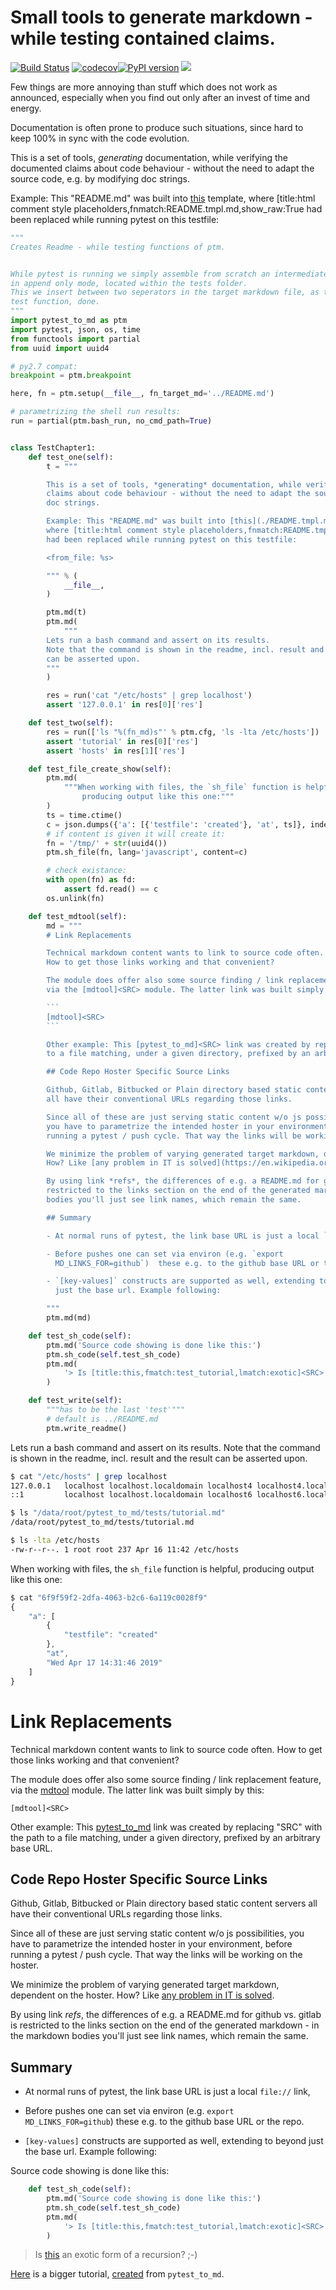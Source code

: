 # Small tools to generate markdown - while testing contained claims.

[![Build Status](https://travis-ci.org/axiros/pytest_to_md.svg?branch=master)](https://travis-ci.org/axiros/pytest_to_md) [![codecov](https://codecov.io/gh/axiros/pytest_to_md/branch/master/graph/badge.svg)](https://codecov.io/gh/axiros/pytest_to_md)[![PyPI    version][pypisvg]][pypi] [![][blacksvg]][black]

[blacksvg]: https://img.shields.io/badge/code%20style-black-000000.svg
[black]: https://github.com/ambv/black
[pypisvg]: https://img.shields.io/pypi/v/pytest_to_md.svg
[pypi]: https://badge.fury.io/py/pytest_to_md

<!-- badges: http://thomas-cokelaer.info/blog/2014/08/1013/ -->

Few things are more annoying than stuff which does not work as announced,
especially when you find out only after an invest of time and energy.

Documentation is often prone to produce such situations, since hard to keep
100% in sync with the code evolution.

<!-- autogen tutorial -->


This is a set of tools, *generating* documentation, while verifying the documented
claims about code behaviour - without the need to adapt the source code, e.g. by modifying
doc strings.

Example: This "README.md" was built into [this](./README.tmpl.md) template,
where [title:html comment style placeholders,fnmatch:README.tmpl.md,show_raw:True
had been replaced while running pytest on this testfile:

```python
"""
Creates Readme - while testing functions of ptm.


While pytest is running we simply assemble from scratch an intermediate .md file
in append only mode, located within the tests folder.
This we insert between two seperators in the target markdown file, as the last
test function, done.
"""
import pytest_to_md as ptm
import pytest, json, os, time
from functools import partial
from uuid import uuid4

# py2.7 compat:
breakpoint = ptm.breakpoint

here, fn = ptm.setup(__file__, fn_target_md='../README.md')

# parametrizing the shell run results:
run = partial(ptm.bash_run, no_cmd_path=True)


class TestChapter1:
    def test_one(self):
        t = """

        This is a set of tools, *generating* documentation, while verifying the documented
        claims about code behaviour - without the need to adapt the source code, e.g. by modifying
        doc strings.

        Example: This "README.md" was built into [this](./README.tmpl.md) template,
        where [title:html comment style placeholders,fnmatch:README.tmpl.md,show_raw:True]<SRC>
        had been replaced while running pytest on this testfile:

        <from_file: %s>

        """ % (
            __file__,
        )

        ptm.md(t)
        ptm.md(
            """
        Lets run a bash command and assert on its results.
        Note that the command is shown in the readme, incl. result and the result
        can be asserted upon.
        """
        )

        res = run('cat "/etc/hosts" | grep localhost')
        assert '127.0.0.1' in res[0]['res']

    def test_two(self):
        res = run(['ls "%(fn_md)s"' % ptm.cfg, 'ls -lta /etc/hosts'])
        assert 'tutorial' in res[0]['res']
        assert 'hosts' in res[1]['res']

    def test_file_create_show(self):
        ptm.md(
            """When working with files, the `sh_file` function is helpful,
                producing output like this one:"""
        )
        ts = time.ctime()
        c = json.dumps({'a': [{'testfile': 'created'}, 'at', ts]}, indent=4)
        # if content is given it will create it:
        fn = '/tmp/' + str(uuid4())
        ptm.sh_file(fn, lang='javascript', content=c)

        # check existance:
        with open(fn) as fd:
            assert fd.read() == c
        os.unlink(fn)

    def test_mdtool(self):
        md = """
        # Link Replacements

        Technical markdown content wants to link to source code often.
        How to get those links working and that convenient?

        The module does offer also some source finding / link replacement feature,
        via the [mdtool]<SRC> module. The latter link was built simply by this:

        ```
        [mdtool]<SRC>
        ```

        Other example: This [pytest_to_md]<SRC> link was created by replacing "SRC" with the path
        to a file matching, under a given directory, prefixed by an arbitrary base URL.

        ## Code Repo Hoster Specific Source Links

        Github, Gitlab, Bitbucked or Plain directory based static content servers
        all have their conventional URLs regarding those links.

        Since all of these are just serving static content w/o js possibilities,
        you have to parametrize the intended hoster in your environment, before
        running a pytest / push cycle. That way the links will be working on the hoster.

        We minimize the problem of varying generated target markdown, dependent on the hoster.
        How? Like [any problem in IT is solved](https://en.wikipedia.org/wiki/Fundamental_theorem_of_software_engineering).

        By using link *refs*, the differences of e.g. a README.md for github vs. gitlab is
        restricted to the links section on the end of the generated markdown - in the markdown
        bodies you'll just see link names, which remain the same.

        ## Summary

        - At normal runs of pytest, the link base URL is just a local `file://` link,

        - Before pushes one can set via environ (e.g. `export
          MD_LINKS_FOR=github`)  these e.g. to the github base URL or the repo.

        - `[key-values]` constructs are supported as well, extending to beyond
          just the base url. Example following:

        """
        ptm.md(md)

    def test_sh_code(self):
        ptm.md('Source code showing is done like this:')
        ptm.sh_code(self.test_sh_code)
        ptm.md(
            '> Is [title:this,fmatch:test_tutorial,lmatch:exotic]<SRC> an exotic form of a recursion? ;-)  '
        )

    def test_write(self):
        """has to be the last 'test'"""
        # default is ../README.md
        ptm.write_readme()
```


Lets run a bash command and assert on its results.
Note that the command is shown in the readme, incl. result and the result
can be asserted upon.
```bash
$ cat "/etc/hosts" | grep localhost
127.0.0.1   localhost localhost.localdomain localhost4 localhost4.localdomain4 axcentos
::1         localhost localhost.localdomain localhost6 localhost6.localdomain6
```
```bash
$ ls "/data/root/pytest_to_md/tests/tutorial.md"
/data/root/pytest_to_md/tests/tutorial.md

$ ls -lta /etc/hosts
-rw-r--r--. 1 root root 237 Apr 16 11:42 /etc/hosts
```
When working with files, the `sh_file` function is helpful,
                producing output like this one:
```javascript
$ cat "6f9f59f2-2dfa-4063-b2c6-6a119c0028f9"
{
    "a": [
        {
            "testfile": "created"
        },
        "at",
        "Wed Apr 17 14:31:46 2019"
    ]
}
```

# Link Replacements

Technical markdown content wants to link to source code often.
How to get those links working and that convenient?

The module does offer also some source finding / link replacement feature,
via the [mdtool][mdtool.py] module. The latter link was built simply by this:

```
[mdtool]<SRC>
```

Other example: This [pytest_to_md][pytest_to_md.py] link was created by replacing "SRC" with the path
to a file matching, under a given directory, prefixed by an arbitrary base URL.

## Code Repo Hoster Specific Source Links

Github, Gitlab, Bitbucked or Plain directory based static content servers
all have their conventional URLs regarding those links.

Since all of these are just serving static content w/o js possibilities,
you have to parametrize the intended hoster in your environment, before
running a pytest / push cycle. That way the links will be working on the hoster.

We minimize the problem of varying generated target markdown, dependent on the hoster.
How? Like [any problem in IT is solved](https://en.wikipedia.org/wiki/Fundamental_theorem_of_software_engineering).

By using link *refs*, the differences of e.g. a README.md for github vs. gitlab is
restricted to the links section on the end of the generated markdown - in the markdown
bodies you'll just see link names, which remain the same.

## Summary

- At normal runs of pytest, the link base URL is just a local `file://` link,

- Before pushes one can set via environ (e.g. `export
  MD_LINKS_FOR=github`)  these e.g. to the github base URL or the repo.

- `[key-values]` constructs are supported as well, extending to beyond
  just the base url. Example following:

Source code showing is done like this:
```python
    def test_sh_code(self):
        ptm.md('Source code showing is done like this:')
        ptm.sh_code(self.test_sh_code)
        ptm.md(
            '> Is [title:this,fmatch:test_tutorial,lmatch:exotic]<SRC> an exotic form of a recursion? ;-)  '
        )

```
> Is [this][test_tutorial.py] an exotic form of a recursion? ;-)  
<!-- autogen tutorial -->

[Here](https://github.com/axiros/DevApps) is a bigger tutorial,
[created][dasrc] from `pytest_to_md`.

[dasrc]: https://github.com/axiros/DevApps/blob/master/tests/test_tutorial.py


<!-- autogenlinks -->
[mdtool.py]: https://github.com/axiros/pytest_to_md/blob/b8704bae8a219423ad4bcf5d15fc662459ce98d1/mdtool.py
[pytest_to_md.py]: https://github.com/axiros/pytest_to_md/blob/b8704bae8a219423ad4bcf5d15fc662459ce98d1/pytest_to_md.py
[test_tutorial.py]: https://github.com/axiros/pytest_to_md/blob/b8704bae8a219423ad4bcf5d15fc662459ce98d1/tests/test_tutorial.py#L124
